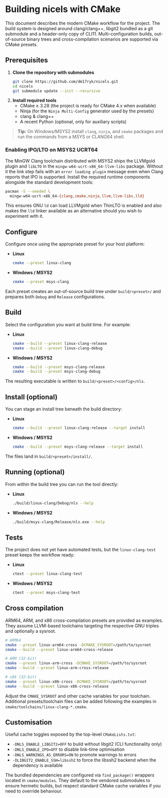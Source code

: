 # Building nicels with CMake

This document describes the modern CMake workflow for the project.  The build
system is designed around clang/clang++, libgit2 bundled as a git submodule and
a header-only copy of CLI11.  Multi-configuration builds, out-of-source binary
trees and cross-compilation scenarios are supported via CMake presets.

## Prerequisites

1. **Clone the repository with submodules**
   ```sh
   git clone https://github.com/dm17ryk/nicels.git
   cd nicels
   git submodule update --init --recursive
   ```
2. **Install required tools**
   * CMake ≥ 3.28 (the project is ready for CMake 4.x when available)
   * Ninja (for the `Ninja Multi-Config` generator used by the presets)
   * clang & clang++
   * A recent Python (optional, only for auxiliary scripts)

> **Tip:** On Windows/MSYS2 install `clang`, `ninja`, and `cmake` packages and
> run the commands from a MSYS or CLANG64 shell.

### Enabling IPO/LTO on MSYS2 UCRT64

The MinGW Clang toolchain distributed with MSYS2 ships the LLVMgold plugin and
`libLTO` in the `mingw-w64-ucrt-x86_64-llvm-libs` package.  Without it the link
step fails with an `error loading plugin` message even when Clang reports that
IPO is supported.  Install the required runtime components alongside the
standard development tools:

```sh
pacman -S --needed \
  mingw-w64-ucrt-x86_64-{clang,cmake,ninja,llvm,llvm-libs,lld}
```

This ensures GNU `ld` can load LLVMgold when ThinLTO is enabled and also makes
the `lld` linker available as an alternative should you wish to experiment with
it.

## Configure

Configure once using the appropriate preset for your host platform:

* **Linux**
  ```sh
  cmake --preset linux-clang
  ```
* **Windows / MSYS2**
  ```sh
  cmake --preset msys-clang
  ```

Each preset creates an out-of-source build tree under `build/<preset>/` and
prepares both `Debug` and `Release` configurations.

## Build

Select the configuration you want at build time.  For example:

* **Linux**
  ```sh
  cmake --build --preset linux-clang-release
  cmake --build --preset linux-clang-debug
  ```

* **Windows / MSYS2**
  ```sh
  cmake --build --preset msys-clang-release
  cmake --build --preset msys-clang-debug
  ```

The resulting executable is written to `build/<preset>/<config>/nls`.

## Install (optional)

You can stage an install tree beneath the build directory:

* **Linux**
  ```sh
  cmake --build --preset linux-clang-release --target install
  ```

* **Windows / MSYS2**
  ```sh
  cmake --build --preset msys-clang-release --target install
  ```

The files land in `build/<preset>/install/`.

## Running (optional)

From within the build tree you can run the tool directly:

* **Linux**
  ```sh
  ./build/linux-clang/Debug/nls --help
  ```

* **Windows / MSYS2**
  ```sh
  ./build/msys-clang/Release/nls.exe --help
  ```

## Tests

The project does not yet have automated tests, but the `linux-clang-test`
preset keeps the workflow ready:

* **Linux**
  ```sh
  ctest --preset linux-clang-test
  ```

* **Windows / MSYS2**
  ```sh
  ctest --preset msys-clang-test
  ```


## Cross compilation

ARM64, ARM, and x86 cross-compilation presets are provided as examples. They
assume LLVM-based toolchains targeting the respective GNU triples and
optionally a sysroot.

```sh
# ARM64
cmake --preset linux-arm64-cross -DCMAKE_SYSROOT=/path/to/sysroot
cmake --build --preset linux-arm64-cross-release

# ARM (32-bit)
cmake --preset linux-arm-cross -DCMAKE_SYSROOT=/path/to/sysroot
cmake --build --preset linux-arm-cross-release

# x86 (32-bit)
cmake --preset linux-x86-cross -DCMAKE_SYSROOT=/path/to/sysroot
cmake --build --preset linux-x86-cross-release
```

Adjust the `CMAKE_SYSROOT` and other cache variables for your toolchain.
Additional presets/toolchain files can be added following the examples in
`cmake/toolchains/linux-clang-*.cmake`.

## Customisation

Useful cache toggles exposed by the top-level `CMakeLists.txt`:

* `-DNLS_ENABLE_LIBGIT2=OFF` to build without libgit2 (CLI functionality only)
* `-DNLS_ENABLE_IPO=OFF` to disable link-time optimisation
* `-DNLS_WARNINGS_AS_ERRORS=ON` to promote warnings to errors
* `-DLIBGIT2_ENABLE_SSH=libssh2` to force the libssh2 backend when the dependency is available

The bundled dependencies are configured via `find_package()` wrappers located in
`cmake/modules`.  They default to the vendored submodules to ensure hermetic
builds, but respect standard CMake cache variables if you need to override
behaviour.
